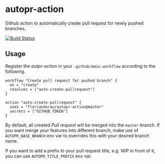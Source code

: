 # autopr-action #


Github action to automatically create pull request for newly pushed branches.

[![Build Status](https://travis-ci.org/floriandorau/autopr-action.svg?branch=master)](https://travis-ci.org/floriandorau/autopr-action)

## Usage ##

Register the _autpr-action_ in your `.github/main.workflow` according to the following.

```
workflow "Create pull request for pushed branch" {
  on = "create"
  resolves = ["auto-create-pullrequest"]
}

action "auto-create-pullrequest" {
  uses = "floriandorau/autopr-action@master"
  secrets = ["GITHUB_TOKEN"]
}
```

By default, all created _Pull request_ will be merged into the `master` branch. If you want merge your features into different branch, make use of `AUTOPR_BASE_BRANCH` env var to overrides this with your desired branch name.

If you want to add a prefix to your pull request title, e.g. WiP in front of it, you can use `AUTOPR_TITLE_PREFIX` env var.
